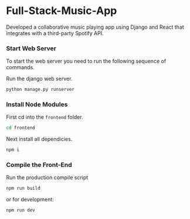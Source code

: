 # Full-Stack-Music-App
Developed a collaborative music playing app using Django and React that integrates with a third-party Spotify API.

### Start Web Server

To start the web server you need to run the following sequence of commands.

Run the django web server.
```bash
python manage.py runserver
```

### Install Node Modules

First cd into the ```frontend``` folder.
```bash
cd frontend
```
Next install all dependicies.
```bash
npm i
```

### Compile the Front-End

Run the production compile script
```bash
npm run build
```
or for development:
```bash
npm run dev
```
